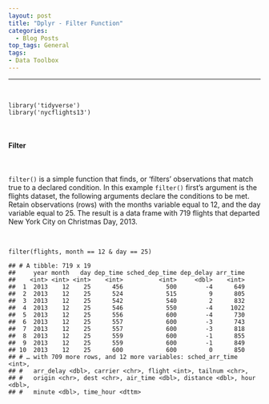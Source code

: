 ```yaml
---
layout: post
title: "Dplyr - Filter Function"
categories:
  - Blog Posts
top_tags: General
tags:
- Data Toolbox
---
```


<hr>

<br>

    library('tidyverse')
    library('nycflights13')

<br>

#### Filter

<br>

`filter()` is a simple function that finds, or ‘filters’ observations
that match true to a declared condition. In this example `filter()`
first’s argument is the flights dataset, the following arguments declare
the conditions to be met. Retain observations (rows) with the months
variable equal to 12, and the day variable equal to 25. The result is a
data frame with 719 flights that departed New York City on Christmas
Day, 2013.

<br>

    filter(flights, month == 12 & day == 25)

    ## # A tibble: 719 x 19
    ##     year month   day dep_time sched_dep_time dep_delay arr_time
    ##    <int> <int> <int>    <int>          <int>     <dbl>    <int>
    ##  1  2013    12    25      456            500        -4      649
    ##  2  2013    12    25      524            515         9      805
    ##  3  2013    12    25      542            540         2      832
    ##  4  2013    12    25      546            550        -4     1022
    ##  5  2013    12    25      556            600        -4      730
    ##  6  2013    12    25      557            600        -3      743
    ##  7  2013    12    25      557            600        -3      818
    ##  8  2013    12    25      559            600        -1      855
    ##  9  2013    12    25      559            600        -1      849
    ## 10  2013    12    25      600            600         0      850
    ## # … with 709 more rows, and 12 more variables: sched_arr_time <int>,
    ## #   arr_delay <dbl>, carrier <chr>, flight <int>, tailnum <chr>,
    ## #   origin <chr>, dest <chr>, air_time <dbl>, distance <dbl>, hour <dbl>,
    ## #   minute <dbl>, time_hour <dttm>


